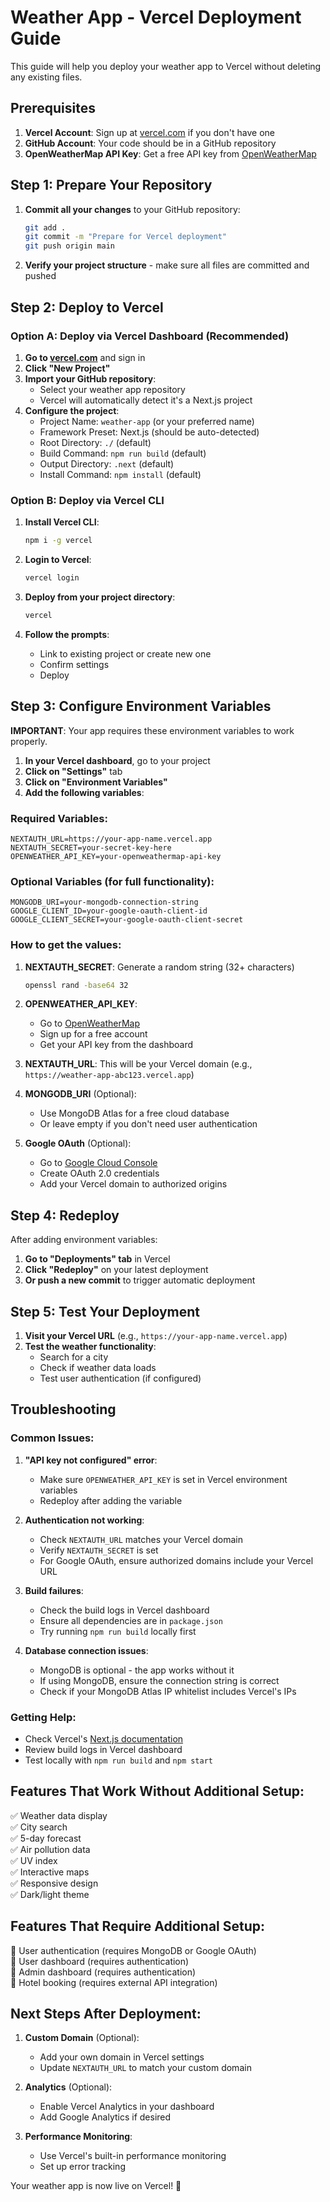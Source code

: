 # Weather App - Vercel Deployment Guide

This guide will help you deploy your weather app to Vercel without deleting any existing files.

## Prerequisites

1. **Vercel Account**: Sign up at [vercel.com](https://vercel.com) if you don't have one
2. **GitHub Account**: Your code should be in a GitHub repository
3. **OpenWeatherMap API Key**: Get a free API key from [OpenWeatherMap](https://openweathermap.org/api)

## Step 1: Prepare Your Repository

1. **Commit all your changes** to your GitHub repository:
   ```bash
   git add .
   git commit -m "Prepare for Vercel deployment"
   git push origin main
   ```

2. **Verify your project structure** - make sure all files are committed and pushed

## Step 2: Deploy to Vercel

### Option A: Deploy via Vercel Dashboard (Recommended)

1. **Go to [vercel.com](https://vercel.com)** and sign in
2. **Click "New Project"**
3. **Import your GitHub repository**:
   - Select your weather app repository
   - Vercel will automatically detect it's a Next.js project
4. **Configure the project**:
   - Project Name: `weather-app` (or your preferred name)
   - Framework Preset: Next.js (should be auto-detected)
   - Root Directory: `./` (default)
   - Build Command: `npm run build` (default)
   - Output Directory: `.next` (default)
   - Install Command: `npm install` (default)

### Option B: Deploy via Vercel CLI

1. **Install Vercel CLI**:
   ```bash
   npm i -g vercel
   ```

2. **Login to Vercel**:
   ```bash
   vercel login
   ```

3. **Deploy from your project directory**:
   ```bash
   vercel
   ```

4. **Follow the prompts**:
   - Link to existing project or create new one
   - Confirm settings
   - Deploy

## Step 3: Configure Environment Variables

**IMPORTANT**: Your app requires these environment variables to work properly.

1. **In your Vercel dashboard**, go to your project
2. **Click on "Settings"** tab
3. **Click on "Environment Variables"**
4. **Add the following variables**:

### Required Variables:
```
NEXTAUTH_URL=https://your-app-name.vercel.app
NEXTAUTH_SECRET=your-secret-key-here
OPENWEATHER_API_KEY=your-openweathermap-api-key
```

### Optional Variables (for full functionality):
```
MONGODB_URI=your-mongodb-connection-string
GOOGLE_CLIENT_ID=your-google-oauth-client-id
GOOGLE_CLIENT_SECRET=your-google-oauth-client-secret
```

### How to get the values:

1. **NEXTAUTH_SECRET**: Generate a random string (32+ characters)
   ```bash
   openssl rand -base64 32
   ```

2. **OPENWEATHER_API_KEY**: 
   - Go to [OpenWeatherMap](https://openweathermap.org/api)
   - Sign up for a free account
   - Get your API key from the dashboard

3. **NEXTAUTH_URL**: This will be your Vercel domain (e.g., `https://weather-app-abc123.vercel.app`)

4. **MONGODB_URI** (Optional):
   - Use MongoDB Atlas for a free cloud database
   - Or leave empty if you don't need user authentication

5. **Google OAuth** (Optional):
   - Go to [Google Cloud Console](https://console.cloud.google.com)
   - Create OAuth 2.0 credentials
   - Add your Vercel domain to authorized origins

## Step 4: Redeploy

After adding environment variables:

1. **Go to "Deployments" tab** in Vercel
2. **Click "Redeploy"** on your latest deployment
3. **Or push a new commit** to trigger automatic deployment

## Step 5: Test Your Deployment

1. **Visit your Vercel URL** (e.g., `https://your-app-name.vercel.app`)
2. **Test the weather functionality**:
   - Search for a city
   - Check if weather data loads
   - Test user authentication (if configured)

## Troubleshooting

### Common Issues:

1. **"API key not configured" error**:
   - Make sure `OPENWEATHER_API_KEY` is set in Vercel environment variables
   - Redeploy after adding the variable

2. **Authentication not working**:
   - Check `NEXTAUTH_URL` matches your Vercel domain
   - Verify `NEXTAUTH_SECRET` is set
   - For Google OAuth, ensure authorized domains include your Vercel URL

3. **Build failures**:
   - Check the build logs in Vercel dashboard
   - Ensure all dependencies are in `package.json`
   - Try running `npm run build` locally first

4. **Database connection issues**:
   - MongoDB is optional - the app works without it
   - If using MongoDB, ensure the connection string is correct
   - Check if your MongoDB Atlas IP whitelist includes Vercel's IPs

### Getting Help:

- Check Vercel's [Next.js documentation](https://vercel.com/docs/frameworks/nextjs)
- Review build logs in Vercel dashboard
- Test locally with `npm run build` and `npm start`

## Features That Work Without Additional Setup:

✅ Weather data display  
✅ City search  
✅ 5-day forecast  
✅ Air pollution data  
✅ UV index  
✅ Interactive maps  
✅ Responsive design  
✅ Dark/light theme  

## Features That Require Additional Setup:

🔧 User authentication (requires MongoDB or Google OAuth)  
🔧 User dashboard (requires authentication)  
🔧 Admin dashboard (requires authentication)  
🔧 Hotel booking (requires external API integration)  

## Next Steps After Deployment:

1. **Custom Domain** (Optional):
   - Add your own domain in Vercel settings
   - Update `NEXTAUTH_URL` to match your custom domain

2. **Analytics** (Optional):
   - Enable Vercel Analytics in your dashboard
   - Add Google Analytics if desired

3. **Performance Monitoring**:
   - Use Vercel's built-in performance monitoring
   - Set up error tracking

Your weather app is now live on Vercel! 🎉

